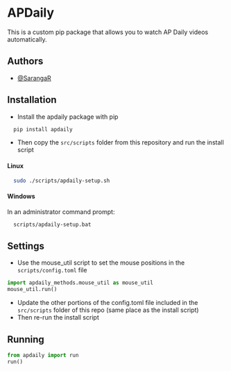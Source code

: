 # APDaily
This is a custom pip package that allows you to watch AP Daily videos automatically.
## Authors
- [@SarangaR](https://www.github.com/SarangaR)
## Installation
- Install the apdaily package with pip
```bash
  pip install apdaily
```
- Then copy the ```src/scripts``` folder from this repository and run the install script
#### Linux
```bash
  sudo ./scripts/apdaily-setup.sh
```
#### Windows
In an administrator command prompt:
```cmd
  scripts/apdaily-setup.bat
```

## Settings
 - Use the mouse_util script to set the mouse positions in the ```scripts/config.toml``` file
 ```Python
 import apdaily_methods.mouse_util as mouse_util
 mouse_util.run()
 ```
 - Update the other portions of the config.toml file included in the ```src/scripts``` folder of this repo (same place as the install script)
 - Then re-run the install script
 
 ## Running
 ```Python
 from apdaily import run
 run()
``` 


